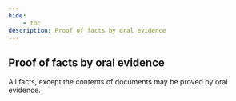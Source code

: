 ```yaml
---
hide:
    - toc
description: Proof of facts by oral evidence
---
```


## Proof of facts by oral evidence

All facts, except the contents of documents may be proved by oral evidence.
